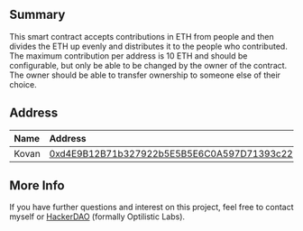 ## Summary
This smart contract accepts contributions in ETH from people and then divides the ETH up evenly and distributes it to the people who contributed. The maximum contribution per address is 10 ETH and should be configurable, but only be able to be changed by the owner of the contract. The owner should be able to transfer ownership to someone else of their choice.

## Address
| Name       | Address                                                                                                                     |
| :--------- | :-------------------------------------------------------------------------------------------------------------------------- |
| Kovan      | [0xd4E9B12B71b327922b5E5B5E6C0A597D71393c22](https://kovan.etherscan.io/address/0xd4E9B12B71b327922b5E5B5E6C0A597D71393c22) |

## More Info
If you have further questions and interest on this project, feel free to contact myself or [HackerDAO](https://www.hackerdao.xyz/) (formally Optilistic Labs).
